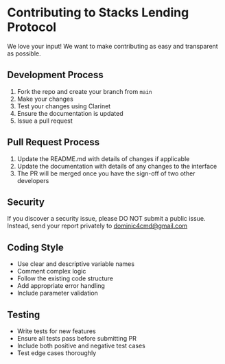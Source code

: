 # Contributing to Stacks Lending Protocol

We love your input! We want to make contributing as easy and transparent as possible.

## Development Process

1. Fork the repo and create your branch from `main`
2. Make your changes
3. Test your changes using Clarinet
4. Ensure the documentation is updated
5. Issue a pull request

## Pull Request Process

1. Update the README.md with details of changes if applicable
2. Update the documentation with details of any changes to the interface
3. The PR will be merged once you have the sign-off of two other developers

## Security

If you discover a security issue, please DO NOT submit a public issue. Instead, send your report privately to dominic4cmd@gmail.com

## Coding Style

- Use clear and descriptive variable names
- Comment complex logic
- Follow the existing code structure
- Add appropriate error handling
- Include parameter validation

## Testing

- Write tests for new features
- Ensure all tests pass before submitting PR
- Include both positive and negative test cases
- Test edge cases thoroughly
